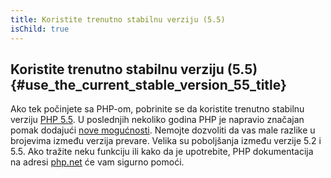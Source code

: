 ```yaml
---
title: Koristite trenutno stabilnu verziju (5.5)
isChild: true
---
```


## Koristite trenutno stabilnu verziju (5.5) {#use_the_current_stable_version_55_title}

Ako tek počinjete sa PHP-om, pobrinite se da koristite trenutno stabilnu verziju [PHP 5.5][php-release]. U poslednjih 
nekoliko godina PHP je napravio značajan pomak dodajući [nove mogućnosti](#language_highlights). Nemojte dozvoliti da 
vas male razlike u brojevima između verzija prevare. Velika su poboljšanja između verzije 5.2 i 5.5. Ako tražite neku 
funkciju ili kako da je upotrebite, PHP dokumentacija na adresi [php.net][php-docs] će vam sigurno pomoći.

[php-release]: http://www.php.net/downloads.php
[php-docs]: http://www.php.net/manual/en/
